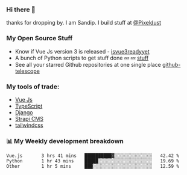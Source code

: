 ### Hi there 👋

thanks for dropping by.
I am Sandip. I build stuff at [@Pixeldust](github.com/pixeldust-in/)

###  **My Open Source Stuff**

 - Know if Vue Js version 3 is released -  [isvue3readyyet](https://github.com/sandiprb/isvue3readyyet)
 - A bunch of Python scripts to get stuff done 💤 💤 [stuff](https://github.com/sandiprb/stuff)
 - See all your starred Github repositories at one single place [github-telescope](https://github.com/sandiprb/github-telescope)



###  **My tools of trade:**
 - [Vue Js](https://github.com/vuejs/vue/)
 - [TypeScript](https://github.com/microsoft/TypeScript)
 - [Django](github.com/django/django)
 - [Strapi CMS](github.com/strapi/strapi)
 - [tailwindcss](https://github.com/tailwindlabs/tailwindcss)


###  📊 **My Weekly development breakdown**
<!--START_SECTION:waka-->

```text
Vue.js       3 hrs 41 mins   ██████████▓░░░░░░░░░░░░░░   42.42 %
Python       1 hr 43 mins    █████░░░░░░░░░░░░░░░░░░░░   19.69 %
Other        1 hr 5 mins     ███░░░░░░░░░░░░░░░░░░░░░░   12.59 %
```

<!--END_SECTION:waka-->
